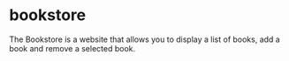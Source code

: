 # bookstore
The Bookstore is a website that allows you to display a list of books, add a book and remove a selected book.

